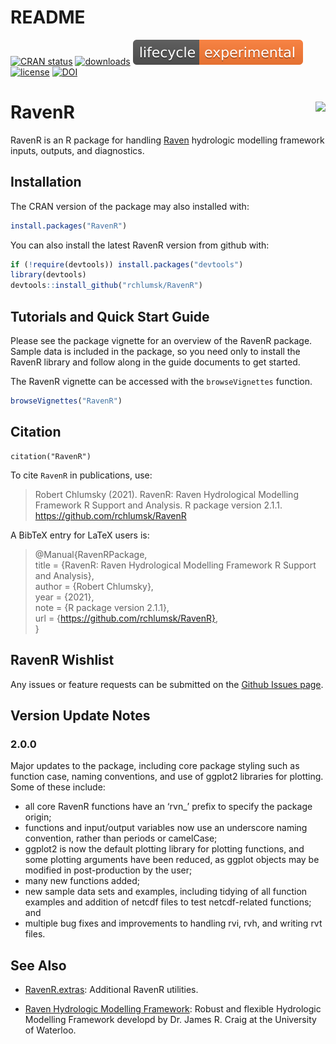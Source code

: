 README
================

[![CRAN
status](https://www.r-pkg.org/badges/version/RavenR)](https://cran.r-project.org/package=RavenR)
[![downloads](http://cranlogs.r-pkg.org/badges/grand-total/RavenR?color=yellowgreen)](http://cranlogs.r-pkg.org/badges/grand-total/RavenR?color=yellowgreen)
![lifecycle](./man/figures/lifecycle-experimental.svg)
[![license](https://img.shields.io/badge/license-GPL3-lightgrey.svg)](https://choosealicense.com/)
[![DOI](https://zenodo.org/badge/DOI/10.5281/zenodo.4248183.svg)](https://doi.org/10.5281/zenodo.4248183)

# RavenR <img src="inst/extdata/logo/RavenR_logo_small.png" align="right" />

RavenR is an R package for handling [Raven](http://raven.uwaterloo.ca/) hydrologic modelling framework
inputs, outputs, and diagnostics. 

## Installation

The CRAN version of the package may also installed with:
``` r
install.packages("RavenR")
```

You can also install the latest RavenR version from github with:

``` r
if (!require(devtools)) install.packages("devtools")
library(devtools)
devtools::install_github("rchlumsk/RavenR")
```

## Tutorials and Quick Start Guide

Please see the package vignette for an overview of the RavenR package. 
Sample data is included in the package, so you need only
to install the RavenR library and follow along in the guide documents to
get started.

The RavenR vignette can be accessed with the `browseVignettes` function.
``` r
browseVignettes("RavenR")
```

## Citation
```{r}
citation("RavenR")
```

To cite `RavenR` in publications, use:

> Robert Chlumsky (2021). RavenR: Raven Hydrological Modelling Framework R Support and Analysis. R
  package version 2.1.1. https://github.com/rchlumsk/RavenR
  
A BibTeX entry for LaTeX users is:

>  @Manual{RavenRPackage,  
>      title = {RavenR: Raven Hydrological Modelling Framework R Support and Analysis},  
>      author = {Robert Chlumsky},  
>      year = {2021},  
>      note = {R package version 2.1.1},  
>      url = {https://github.com/rchlumsk/RavenR},  
>  }


## RavenR Wishlist

Any issues or feature requests can be submitted on the [Github Issues page](https://github.com/rchlumsk/RavenR/issues). 

## Version Update Notes

### 2.0.0

Major updates to the package, including core package styling such as
function case, naming conventions, and use of ggplot2 libraries for
plotting. Some of these include:

  - all core RavenR functions have an ‘rvn\_’ prefix to specify the
    package origin;  
  - functions and input/output variables now use an underscore naming
    convention, rather than periods or camelCase;  
  - ggplot2 is now the default plotting library for plotting functions,
    and some plotting arguments have been reduced, as ggplot objects may
    be modified in post-production by the user;  
  - many new functions added;  
  - new sample data sets and examples, including tidying of all function
    examples and addition of netcdf files to test netcdf-related
    functions; and  
  - multiple bug fixes and improvements to handling rvi, rvh, and
    writing rvt files.

## See Also

* [RavenR.extras](https://github.com/rchlumsk/RavenR.extras): Additional RavenR utilities.

* [Raven Hydrologic Modelling Framework](http://raven.uwaterloo.ca/): Robust and flexible Hydrologic Modelling Framework developd by Dr. James R. Craig at the University of Waterloo.
